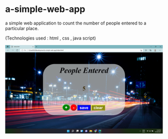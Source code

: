 # a-simple-web-app

a simple web application to count the number of people entered to a particular place.

(Technologies used : html ,  css , java script)

<img src="ss.png"></img>

<br>


